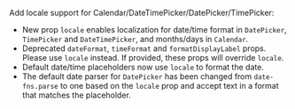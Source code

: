 Add locale support for Calendar/DateTimePicker/DatePicker/TimePicker:
- New prop `locale` enables localization for date/time format in `DatePicker`, `TimePicker` and
  `DateTimePicker`, and months/days in `Calendar`.
- Deprecated `dateFormat`, `timeFormat` and `formatDisplayLabel` props. Please use `locale` instead. If provided, these
  props will override `locale`.
- Default date/time placeholders now use `locale` to format the date.
- The default date parser for `DatePicker` has been changed from `date-fns.parse` to one based on the `locale` prop and
  accept text in a format that matches the placeholder.

